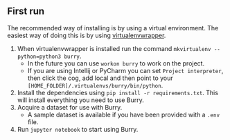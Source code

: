 ## First run
The recommended way of installing is by using a virtual environment. The easiest way of doing this is by using [virtualenvwrapper](https://virtualenvwrapper.readthedocs.io/en/latest/install.html#quick-start).

1. When virtualenvwrapper is installed run the command `mkvirtualenv --python=python3 burry`.
    * In the future you can use `workon burry` to work on the project.
    * If you are using Intellij or PyCharm you can set `Project interpreter`, then click the cog, add local and then point to your `[HOME_FOLDER]/.virtualenvs/burry/bin/python`.
1. Install the dependencies using `pip install -r requirements.txt`. This will install everything you need to use Burry.
1. Acquire a dataset for use with Burry.
    * A sample dataset is available if you have been provided with a `.env` file.
1. Run `jupyter notebook` to start using Burry.
